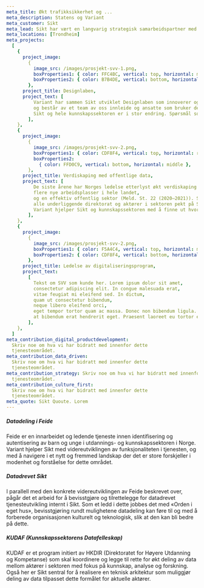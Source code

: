 ```yaml
---
meta_title: Økt trafikksikkerhet og ...
meta_description: Statens og Variant
meta_customer: Sikt
meta_lead: Sikt har vært en langvarig strategisk samarbeidspartner med Variant. Vi har gjennom ulike initiativ over flere år jobbet med strategisk utvikling av nye tjenester og moderne teknologiplattformer, og vi har sammen jobbet med organisasjonsutvikling og kulturbygging for at Sikt skal være rigget for fremtidens behov.
meta_locations: [Trondheim]
meta_projects:
  [
    {
      project_image:
        {
          image_src: /images/prosjekt-svv-1.png,
          boxProperties1: { color: FFC4BC, vertical: top, horizontal: middle },
          boxProperties2: { color: B7B4DE, vertical: bottom, horizontal: left },
        },
      project_title: Designlaben,
      project_text: [
          Variant har sammen Sikt utviklet Designlaben som innoverer og utvikler nye tjenester for fremtidens studenter og forskere. Designlaben er Sikts innovasjonssatsing hvor brukeren står i sentrum,
          og består av et team av oss innleide og ansatte som bruker designmetodikk til å løse komplekse utfordringer.
          Sikt og hele kunnskapssektoren er i stor endring. Spørsmål som hvordan studenter lærer best og hvordan undervisning bør foregå er noe som Sikt og sektoren må finne ut av. Det stilles økt krav til innsikt i brukerens hverdag. Det er også økt behov for innovasjon og nye tjenestetilbud for å møte fremtidens undervisnings-og forskersituasjon. For å løse dette er det viktig at det interne maskineriet fungerer godt. Designlaben utvikler interne og eksterne arbeidsprosesser og tjenester for å sikre både fornøyde ansatte og kunder.,
        ],
    },
    {
      project_image:
        {
          image_src: /images/prosjekt-svv-2.png,
          boxProperties1: { color: CDF8F4, vertical: top, horizontal: right },
          boxProperties2:
            { color: FFD0C9, vertical: bottom, horizontal: middle },
        },
      project_title: Verdiskaping med offentlige data,
      project_text: [
          De siste årene har Norges ledelse etterlyst økt verdiskaping med offentlige data som ressurs. Regjeringen vil at Norge skal utnytte mulighetene som ligger i data til økt verdiskaping,
          flere nye arbeidsplasser i hele landet,
          og en effektiv offentlig sektor (Meld. St. 22 (2020–2021)). Som svar på dette har Kunnskapsdepartementet,
          alle underliggende direktorat og aktører i sektoren pekt på Sikt som en viktig tilrettelegger for at dette skal skje.
          Variant hjelper Sikt og kunnskapssektoren med å finne ut hvordan data kan tilgjengeliggjøres og gi verdi gjennom flere ulike initiativ,
        ],
    },
    {
      project_image:
        {
          image_src: /images/prosjekt-svv-2.png,
          boxProperties1: { color: F5A4C4, vertical: top, horizontal: middle },
          boxProperties2: { color: CDF8F4, vertical: bottom, horizontal: left },
        },
      project_title: Ledelse av digitaliseringsprogram,
      project_text:
        [
          Tekst om SVV som kunde her. Lorem ipsum dolor sit amet,
          consectetur adipiscing elit. In congue malesuada erat,
          vitae feugiat mi eleifend sed. In dictum,
          quam ut consectetur bibendum,
          neque libero eleifend orci,
          eget tempor tortor quam ac massa. Donec non bibendum ligula. Duis vehicula turpis non arcu porttitor ullamcorper. Suspendisse potenti. Mauris imperdiet erat libero,
          at bibendum erat hendrerit eget. Praesent laoreet eu tortor eget sodales. Aliquam vulputate sagittis consectetur. Vivamus gravida magna sed efficitur posuere. Praesent eget ipsum arcu.,
        ],
    },
  ]
meta_contribution_digital_productdevelopment:
  Skriv noe om hva vi har bidratt med innenfor dette
  tjenesteområdet.
meta_contribution_data_driven:
  Skriv noe om hva vi har bidratt med innenfor dette
  tjenesteområdet.
meta_contribution_strategy: Skriv noe om hva vi har bidratt med innenfor dette
  tjenesteområdet.
meta_contribution_culture_first:
  Skriv noe om hva vi har bidratt med innenfor dette
  tjenesteområdet.
meta_quote: Sikt Quoute. Lorem
---
```


##### Datadeling i Feide

Feide er en innarbeidet og ledende tjeneste innen identifisering og autentisering av barn og unge i utdannings- og kunnskapssektoren i Norge. Variant hjelper Sikt med videreutviklingen av funksjonaliteten i tjenesten, og med å navigere i et nytt og fremmed landskap der det er store forskjeller i modenhet og forståelse for dette området.

##### Datadrevet Sikt

I parallell med den konkrete videreutviklingen av Feide beskrevet over, pågår det et arbeid for å bevisstgjøre og tilrettelegge for datadrevet tjenesteutvikling internt i Sikt. Som et ledd i dette jobbes det med «Orden i eget hus», bevisstgjøring rundt mulighetene datadeling kan føre til og med å forberede organisasjonen kulturelt og teknologisk, slik at den kan bli bedre på dette.

##### KUDAF (Kunnskapssektorens Datafelleskap)

KUDAF er et program initiert av HKDIR (Direktoratet for Høyere Utdanning og Kompetanse) som skal koordinere og legge til rette for økt deling av data mellom aktører i sektoren med fokus på kunnskap, analyse og forskning. Også her er Sikt sentral for å realisere en teknisk arkitektur som muliggjør deling av data tilpasset dette formålet for aktuelle aktører.
